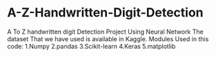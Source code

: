 # A-Z-Handwritten-Digit-Detection
A To Z handwritten digit Detection Project Using Neural Network 
The dataset That we have used is available in Kaggle.
Modules Used in this code:
      1.Numpy
      2.pandas
      3.Scikit-learn
      4.Keras
      5.matplotlib
